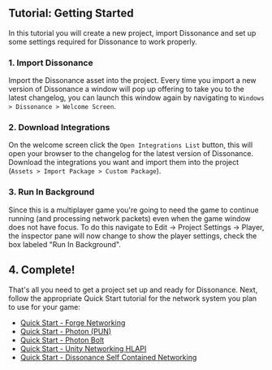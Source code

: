 ## Tutorial: Getting Started

In this tutorial you will create a new project, import Dissonance and set up some settings required for Dissonance to work properly.

### 1. Import Dissonance

Import the Dissonance asset into the project. Every time you import a new version of Dissonance a window will pop up offering to take you to the latest changelog, you can launch this window again by navigating to `Windows > Dissonance > Welcome Screen`.

### 2. Download Integrations

On the welcome screen click the `Open Integrations List` button, this will open your browser to the changelog for the latest version of Dissonance. Download the integrations you want and import them into the project (`Assets > Import Package > Custom Package`).

### 3. Run In Background

Since this is a multiplayer game you're going to need the game to continue running (and processing network packets) even when the game window does not have focus. To do this navigate to Edit -> Project Settings -> Player, the inspector pane will now change to show the player settings, check the box labeled "Run In Background".

## 4. Complete!

That's all you need to get a project set up and ready for Dissonance. Next, follow the appropriate Quick Start tutorial for the network system you plan to use for your game:

 - [Quick Start - Forge Networking](/Basics/Quick-Start-Forge)
 - [Quick Start - Photon (PUN)](/Basics/Quick-Start-Photon)
 - [Quick Start - Photon Bolt](/Basics/Quick-Start-Photon-Bolt)
 - [Quick Start - Unity Networking HLAPI](/Basics/Quick-Start-UNet-HLAPI)
 - [Quick Start - Dissonance Self Contained Networking](/Basics/Quick-Start-UNet-LLAPI)